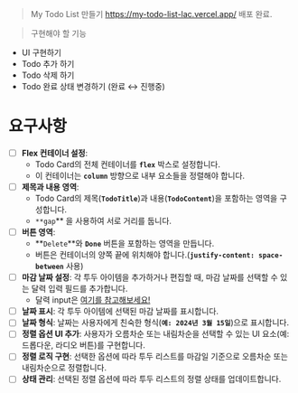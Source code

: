 > My Todo List 만들기
> https://my-todo-list-lac.vercel.app/
> 배포 완료.

> 구현해야 할 기능

- UI 구현하기
- Todo 추가 하기
- Todo 삭제 하기
- Todo 완료 상태 변경하기 (완료 ↔ 진행중)

# 요구사항

- [ ] **Flex 컨테이너 설정**:
  - Todo Card의 전체 컨테이너를 **`flex`** 박스로 설정합니다.
  - 이 컨테이너는 **`column`** 방향으로 내부 요소들을 정렬해야 합니다.
- [ ] **제목과 내용 영역**:
  - Todo Card의 제목(**`TodoTitle`**)과 내용(**`TodoContent`**)을 포함하는 영역을 구성합니다.
  - `**gap`\*\* 을 사용하여 서로 거리를 둡니다.
- [ ] **버튼 영역**:
  - **`Delete`**와 **`Done`** 버튼을 포함하는 영역을 만듭니다.
  - 버튼은 컨테이너의 양쪽 끝에 위치해야 합니다.(**`justify-content: space-between`** 사용)
- [ ] **마감 날짜 설정**: 각 투두 아이템을 추가하거나 편집할 때, 마감 날짜를 선택할 수 있는 달력 입력 필드를 추가합니다.
  - 달력 input은 [여기를 참고해보세요!](https://developer.mozilla.org/ko/docs/Web/HTML/Element/input/date)
- [ ] **날짜 표시**: 각 투두 아이템에 선택된 마감 날짜를 표시합니다.
- [ ] **날짜 형식**: 날짜는 사용자에게 친숙한 형식(**`예: 2024년 3월 15일`**)으로 표시합니다.
- [ ] **정렬 옵션 UI 추가**: 사용자가 오름차순 또는 내림차순을 선택할 수 있는 UI 요소(예: 드롭다운, 라디오 버튼)를 구현합니다.
- [ ] **정렬 로직 구현**: 선택한 옵션에 따라 투두 리스트를 마감일 기준으로 오름차순 또는 내림차순으로 정렬합니다.
- [ ] **상태 관리**: 선택된 정렬 옵션에 따라 투두 리스트의 정렬 상태를 업데이트합니다.
